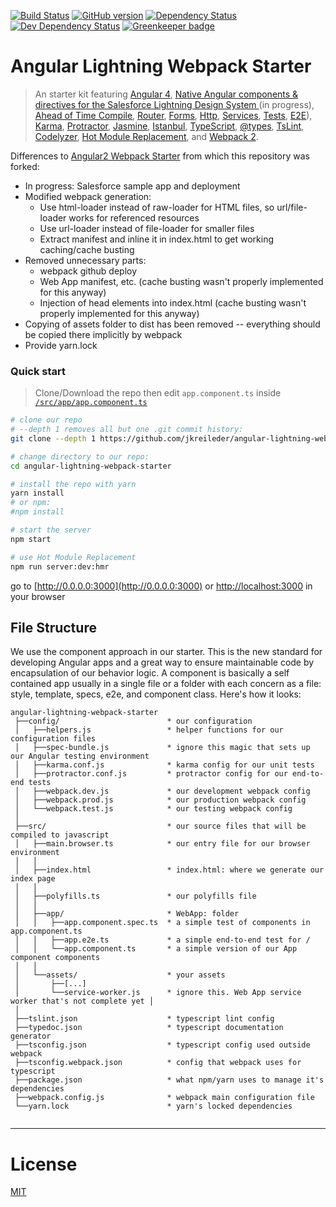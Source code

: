 [![Build Status](https://travis-ci.org/jkreileder/angular-lightning-webpack-starter.svg?branch=master)](https://travis-ci.org/jkreileder/angular-lightning-webpack-starter)
[![GitHub version](https://badge.fury.io/gh/jkreileder%2Fangular-lightning-webpack-starter.svg)](https://badge.fury.io/gh/jkreileder%2Fangular-lightning-webpack-starter)
[![Dependency Status](https://david-dm.org/jkreileder/angular-lightning-webpack-starter.svg)](https://david-dm.org/jkreileder/angular-lightning-webpack-starter)
[![Dev Dependency Status](https://david-dm.org/jkreileder/angular-lightning-webpack-starter/dev-status.svg)](https://david-dm.org/jkreileder/angular-lightning-webpack-starter?type=dev)
[![Greenkeeper badge](https://badges.greenkeeper.io/jkreileder/angular-lightning-webpack-starter.svg)](https://greenkeeper.io/)

# Angular Lightning Webpack Starter

> An starter kit featuring [Angular 4](https://angular.io),  [Native Angular components & directives for the Salesforce Lightning Design System ](http://ng-lightning.github.io/ng-lightning/) (in progress), [Ahead of Time Compile](https://angular.io/docs/ts/latest/cookbook/aot-compiler.html), [Router](https://angular.io/docs/ts/latest/guide/router.html), [Forms](https://angular.io/docs/ts/latest/guide/forms.html),
[Http](https://angular.io/docs/ts/latest/guide/server-communication.html),
[Services](https://gist.github.com/gdi2290/634101fec1671ee12b3e#_follow_@AngularClass_on_twitter),
[Tests](https://angular.io/docs/ts/latest/guide/testing.html), [E2E](https://angular.github.io/protractor/#/faq#what-s-the-difference-between-karma-and-protractor-when-do-i-use-which-)), [Karma](https://karma-runner.github.io/), [Protractor](https://angular.github.io/protractor/), [Jasmine](https://github.com/jasmine/jasmine), [Istanbul](https://github.com/gotwarlost/istanbul), [TypeScript](http://www.typescriptlang.org/), [@types](https://www.npmjs.com/~types), [TsLint](http://palantir.github.io/tslint/), [Codelyzer](https://github.com/mgechev/codelyzer), [Hot Module Replacement](https://webpack.github.io/docs/hot-module-replacement-with-webpack.html), and [Webpack 2](http://webpack.github.io/).

Differences to [Angular2 Webpack Starter](https://github.com/AngularClass/angular2-webpack-starter) from which this repository was forked:
* In progress: Salesforce sample app and deployment
* Modified webpack generation:
  * Use html-loader instead of raw-loader for HTML files, so url/file-loader works for referenced resources
  * Use url-loader instead of file-loader for smaller files
  * Extract manifest and inline it in index.html to get working caching/cache busting
* Removed unnecessary parts:
  * webpack github deploy
  * Web App manifest, etc. (cache busting wasn't properly implemented for this anyway)
  * Injection of head elements into index.html (cache busting wasn't properly implemented for this anyway)
* Copying of assets folder to dist has been removed -- everything should be copied there implicitly by webpack
* Provide yarn.lock

### Quick start
> Clone/Download the repo then edit `app.component.ts` inside [`/src/app/app.component.ts`](/src/app/app.component.ts)

```bash
# clone our repo
# --depth 1 removes all but one .git commit history:
git clone --depth 1 https://github.com/jkreileder/angular-lightning-webpack-starter.git

# change directory to our repo:
cd angular-lightning-webpack-starter

# install the repo with yarn
yarn install
# or npm:
#npm install

# start the server
npm start

# use Hot Module Replacement
npm run server:dev:hmr
```
go to [http://0.0.0.0:3000](http://0.0.0.0:3000) or [http://localhost:3000](http://localhost:3000) in your browser

## File Structure
We use the component approach in our starter. This is the new standard for developing Angular apps and a great way to ensure maintainable code by encapsulation of our behavior logic. A component is basically a self contained app usually in a single file or a folder with each concern as a file: style, template, specs, e2e, and component class. Here's how it looks:
```
angular-lightning-webpack-starter
 ├──config/                        * our configuration
 │   ├──helpers.js                 * helper functions for our configuration files
 │   ├──spec-bundle.js             * ignore this magic that sets up our Angular testing environment
 │   ├──karma.conf.js              * karma config for our unit tests
 │   ├──protractor.conf.js         * protractor config for our end-to-end tests
 │   ├──webpack.dev.js             * our development webpack config
 │   ├──webpack.prod.js            * our production webpack config
 │   └──webpack.test.js            * our testing webpack config
 │
 ├──src/                           * our source files that will be compiled to javascript
 │   ├──main.browser.ts            * our entry file for our browser environment
 │   │
 │   ├──index.html                 * index.html: where we generate our index page
 │   │
 │   ├──polyfills.ts               * our polyfills file
 │   │
 │   ├──app/                       * WebApp: folder
 │   │   ├──app.component.spec.ts  * a simple test of components in app.component.ts
 │   │   ├──app.e2e.ts             * a simple end-to-end test for /
 │   │   └──app.component.ts       * a simple version of our App component components
 │   │
 │   └──assets/                    * your assets
 │       ├──[...]
 │       └──service-worker.js      * ignore this. Web App service worker that's not complete yet │
 │
 ├──tslint.json                    * typescript lint config
 ├──typedoc.json                   * typescript documentation generator
 ├──tsconfig.json                  * typescript config used outside webpack
 ├──tsconfig.webpack.json          * config that webpack uses for typescript
 ├──package.json                   * what npm/yarn uses to manage it's dependencies
 ├──webpack.config.js              * webpack main configuration file
 └──yarn.lock                      * yarn's locked dependencies


```
___

# License
 [MIT](/LICENSE)
